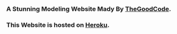 ### A Stunning Modeling Website Mady By [TheGoodCode](https://github.com/thegoodcode).

### This Website is hosted on [Heroku](https://alisa-2.herokuapp.com).
